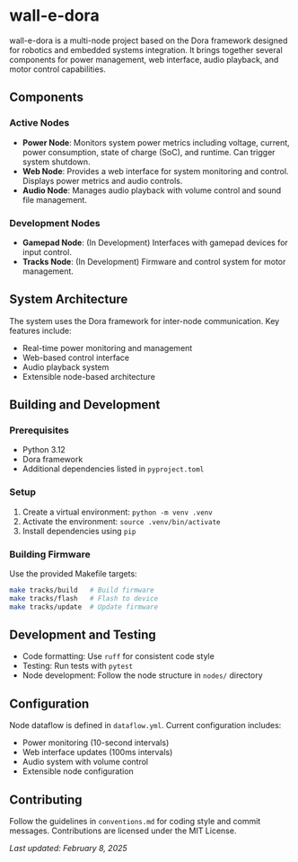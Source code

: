 # wall-e-dora

wall-e-dora is a multi-node project based on the Dora framework designed for robotics and embedded systems integration. It brings together several components for power management, web interface, audio playback, and motor control capabilities.

## Components

### Active Nodes
- **Power Node**: Monitors system power metrics including voltage, current, power consumption, state of charge (SoC), and runtime. Can trigger system shutdown.
- **Web Node**: Provides a web interface for system monitoring and control. Displays power metrics and audio controls.
- **Audio Node**: Manages audio playback with volume control and sound file management.

### Development Nodes
- **Gamepad Node**: (In Development) Interfaces with gamepad devices for input control.
- **Tracks Node**: (In Development) Firmware and control system for motor management.

## System Architecture

The system uses the Dora framework for inter-node communication. Key features include:
- Real-time power monitoring and management
- Web-based control interface
- Audio playback system
- Extensible node-based architecture

## Building and Development

### Prerequisites
- Python 3.12
- Dora framework
- Additional dependencies listed in `pyproject.toml`

### Setup
1. Create a virtual environment: `python -m venv .venv`
2. Activate the environment: `source .venv/bin/activate`
3. Install dependencies using `pip`

### Building Firmware
Use the provided Makefile targets:
```bash
make tracks/build   # Build firmware
make tracks/flash   # Flash to device
make tracks/update  # Update firmware
```

## Development and Testing

- Code formatting: Use `ruff` for consistent code style
- Testing: Run tests with `pytest`
- Node development: Follow the node structure in `nodes/` directory

## Configuration

Node dataflow is defined in `dataflow.yml`. Current configuration includes:
- Power monitoring (10-second intervals)
- Web interface updates (100ms intervals)
- Audio system with volume control
- Extensible node configuration

## Contributing

Follow the guidelines in `conventions.md` for coding style and commit messages. Contributions are licensed under the MIT License.

_Last updated: February 8, 2025_
